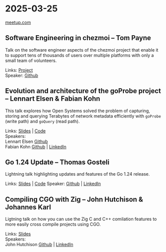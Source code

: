# 2025-03-25

[meetup.com](https://www.meetup.com/de-DE/berner-go-meetup/events/305666982/)

## Software Engineering in chezmoi – Tom Payne

Talk on the software engineer aspects of the chezmoi project that enable it to support tens of thousands of users over multiple platforms with only a small team of volunteers.

Links: [Project](https://www.chezmoi.io)  
Speaker: [Github](https://github.com/twpayne)

## Evolution and architecture of the goProbe project – Lennart Elsen & Fabian Kohn

This talk explores how Open Systems solved the problem of capturing, storing and querying Terabytes of network metadata efficiently with `goProbe` (write path) and `goQuery` (read path).

Links: [Slides](global-network-observability-with-goprobe.pdf) |  [Code](https://github.com/els0r/goProbe)  
Speakers:  
Lennart Elsen [Github](https://github.com/els0r)  
Fabian Kohn [Github](https://github.com/fako1024) | [LinkedIn](https://www.linkedin.com/in/fabiankohn/)

## Go 1.24 Update – Thomas Gosteli

Lightning talk highlighting updates and features of the Go 1.24 release.

Links: [Slides](https://docs.google.com/presentation/d/16Jt5N0t61-quuqpOMR5gmYzdhqn3dS_a0RbnD864Z5Q)  | [Code](https://github.com/ghouscht/go-1.24-whats-new)
Speaker: [Github](https://github.com/ghouscht) | [LinkedIn](https://www.linkedin.com/in/thomas-gosteli/)

## Compiling CGO with Zig – John Hutchison & Johannes Karl

Ligtning talk on how you can use the Zig C and C++ comilation features to more easily cross compile projects using CGO.

Links: [Slides](cgo-with-zig.pdf)  
Speakers:  
John Hutchison [Github](https://github.com/cldmstr) | [LinkedIn](https://www.linkedin.com/in/john-m-hutchison/)
